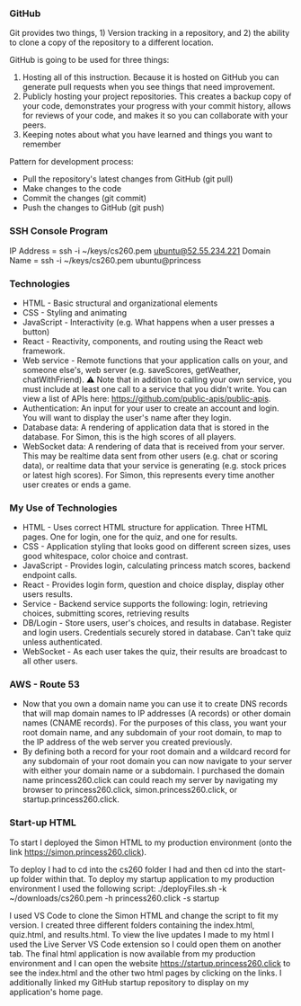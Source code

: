 ### GitHub
Git provides two things, 1) Version tracking in a repository, and 2) the ability to clone a copy of the repository to a different location.

GitHub is going to be used for three things:
1. Hosting all of this instruction. Because it is hosted on GitHub you can generate pull requests when you see things that need improvement.
2. Publicly hosting your project repositories. This creates a backup copy of your code, demonstrates your progress with your commit history, allows for reviews of your code, and makes it so you can collaborate with your peers. 
3. Keeping notes about what you have learned and things you want to remember

Pattern for development process:
- Pull the repository's latest changes from GitHub (git pull)
- Make changes to the code
- Commit the changes (git commit)
- Push the changes to GitHub (git push)

### SSH Console Program
IP Address = ssh -i ~/keys/cs260.pem ubuntu@52.55.234.221
Domain Name = ssh -i ~/keys/cs260.pem ubuntu@princess

### Technologies
- HTML - Basic structural and organizational elements
- CSS - Styling and animating
- JavaScript - Interactivity (e.g. What happens when a user presses a button)
- React - Reactivity, components, and routing using the React web framework.
- Web service - Remote functions that your application calls on your, and someone else's, web server (e.g. saveScores, getWeather, chatWithFriend).
⚠ Note that in addition to calling your own service, you must include at least one call to a service that you didn't write. You can view a list of APIs here: https://github.com/public-apis/public-apis.
- Authentication: An input for your user to create an account and login. You will want to display the user's name after they login.
- Database data: A rendering of application data that is stored in the database. For Simon, this is the high scores of all players.
- WebSocket data: A rendering of data that is received from your server. This may be realtime data sent from other users (e.g. chat or scoring data), or realtime data that your service is generating (e.g. stock prices or latest high scores). For Simon, this represents every time another user creates or ends a game.

### My Use of Technologies
- HTML - Uses correct HTML structure for application. Three HTML pages. One for login, one for the quiz, and one for results.   
- CSS - Application styling that looks good on different screen sizes, uses good whitespace, color choice and contrast.  
- JavaScript - Provides login, calculating princess match scores, backend endpoint calls.  
- React - Provides login form, question and choice display, display other users results.  
- Service - Backend service supports the following: login, retrieving choices, submitting scores, retrieving results   
- DB/Login - Store users, user's choices, and results in database. Register and login users. Credentials securely stored in database. Can't take quiz unless authenticated.  
- WebSocket - As each user takes the quiz, their results are broadcast to all other users.

### AWS - Route 53
- Now that you own a domain name you can use it to create DNS records that will map domain names to IP addresses (A records) or other domain names (CNAME records). For the purposes of this class, you want your root domain name, and any subdomain of your root domain, to map to the IP address of the web server you created previously.
- By defining both a record for your root domain and a wildcard record for any subdomain of your root domain you can now navigate to your server with either your domain name or a subdomain. I purchased the domain name princess260.click can could reach my server by navigating my browser to princess260.click, simon.princess260.click, or startup.princess260.click.

### Start-up HTML
To start I deployed the Simon HTML to my production environment (onto the link https://simon.princess260.click).

To deploy I had to cd into the cs260 folder I had and then cd into the start-up folder within that. To deploy my startup application to my production environment I used the following script: ./deployFiles.sh -k ~/downloads/cs260.pem -h princess260.click -s startup   

I used VS Code to clone the Simon HTML and change the script to fit my version. I created three different folders containing the index.html, quiz.html, and results.html. To view the live updates I made to my html I used the Live Server VS Code extension so I could open them on another tab. The final html application is now available from my production environment and I can open the website https://startup.princess260.click to see the index.html and the other two html pages by clicking on the links. I additionally linked my GitHub startup repository to display on my application's home page. 
